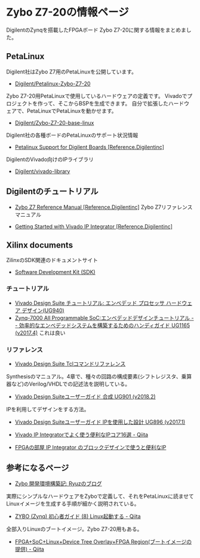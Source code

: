 # Zybo Z7-20の情報ページ

DigilentのZynqを搭載したFPGAボード Zybo Z7-20に関する情報をまとめました。

## PetaLinux

Digilent社はZybo Z7用のPetaLinuxを公開しています。

* [Digilent/Petalinux-Zybo-Z7-20](https://github.com/Digilent/Petalinux-Zybo-Z7-20)

Zybo Z7-20用PetaLinuxで使用しているハードウェアの定義です。
Vivadoでプロジェクトを作って、そこからBSPを生成できます。
自分で拡張したハードウェアで、PetaLinuxでPetaLinuxを動かせます。

* [Digilent/Zybo-Z7-20-base-linux](https://github.com/Digilent/Zybo-Z7-20-base-linux) 

Digilent社の各種ボードのPetaLinuxのサポート状況情報

* [Petalinux Support for Digilent Boards [Reference.Digilentinc]](https://reference.digilentinc.com/reference/software/petalinux/start) 

DigilentのVivado向けのIPライブラリ

* [Digilent/vivado-library](https://github.com/Digilent/vivado-library)

## Digilentのチュートリアル

* [Zybo Z7 Reference Manual [Reference.Digilentinc]](https://reference.digilentinc.com/reference/programmable-logic/zybo-z7/reference-manual) Zybo Z7リファレンスマニュアル

* [Getting Started with Vivado IP Integrator [Reference.Digilentinc]](https://reference.digilentinc.com/vivado/getting-started-with-ipi/start?_ga=2.107851842.133077564.1579780347-1146242163.1575210715)


## Xilinx documents

ZilinxのSDK関連のドキュメントサイト

* [Software Development Kit (SDK)](https://japan.xilinx.com/support/documentation-navigation/self-paced-tutorials/software-development-kit-sdk.html)

### チュートリアル

* [Vivado Design Suite チュートリアル: エンベデッド プロセッサ ハードウェア デザイン(UG940)](https://japan.xilinx.com/support/documentation/sw_manuals_j/xilinx2019_2/ug940-vivado-tutorial-embedded-design.pdf)
* [Zynq-7000 All Programmable SoC:エンベデッドデザインチュートリアル -- 効率的なエンベデッドシステムを構築するためのハンディガイド UG1165 (v2017.4)](https://www.xilinx.com/support/documentation/sw_manuals_j/xilinx2017_4/ug1165-zynq-embedded-design-tutorial.pdf) これは良い

### リファレンス

* [Vivado Design Suite Tclコマンドリファレンス](https://japan.xilinx.com/support/documentation/sw_manuals_j/xilinx2019_1/ug835-vivado-tcl-commands.pdf)

Synthesisのマニュアル。4章で、種々の回路の構成要素(シフトレジスタ、乗算器など)のVerilog/VHDLでの記述法を説明している。

* [Vivado Design Suiteユーザーガイド 合成 UG901 (v2018.2)](https://www.xilinx.com/support/documentation/sw_manuals_j/xilinx2018_2/ug901-vivado-synthesis.pdf)

IPを利用してデザインをする方法。

* [Vivado Design Suiteユーザーガイド IPを使用した設計 UG896 (v2017.1)](https://www.xilinx.com/support/documentation/sw_manuals_j/xilinx2017_1/ug896-vivado-ip.pdf)

* [Vivado IP Integratorでよく使う便利なIPコア16選 - Qiita](https://qiita.com/s_nkg/items/f2928fb727238d14f23f)
* [FPGAの部屋 IP Integrator のブロックデザインで使うと便利なIP](https://marsee101.blog.fc2.com/blog-entry-3209.html)


## 参考になるページ

* [Zybo 開発環境構築記: Ryuzのブログ](http://ryuz.txt-nifty.com/blog/2018/04/zybo-2f5e.html)

実際にシンプルなハードウェアをZyboで定義して、それをPetaLinuxに読ませてLinuxイメージを生成する手順が細かく説明されている。

* [ZYBO (Zynq) 初心者ガイド (8) Linux起動する - Qiita](https://qiita.com/iwatake2222/items/6e6915f7318689818368) 

全部入りLinuxのブートイメージ。Zybo Z7-20用もある。

* [FPGA+SoC+Linux+Device Tree Overlay+FPGA Region(ブートイメージの提供) - Qiita](https://qiita.com/ikwzm/items/7e90f0ca2165dbb9a577)
